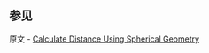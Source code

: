 ## 参见

原文 - [Calculate Distance Using Spherical Geometry]( https://docs.mongodb.com/manual/tutorial/calculate-distances-using-spherical-geometry-with-2d-geospatial-indexes/ )

